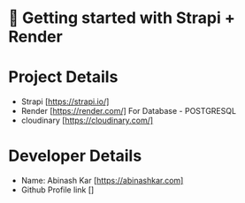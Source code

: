 # 🚀 Getting started with Strapi + Render

# Project Details 

- Strapi [https://strapi.io/] 
- Render [https://render.com/] For Database - POSTGRESQL
- cloudinary [https://cloudinary.com/] 

# Developer Details
- Name: Abinash Kar [https://abinashkar.com]
- Github Profile link []